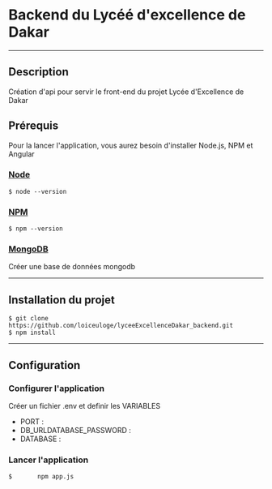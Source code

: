 # Backend du Lycéé d'excellence de Dakar



---

## Description

Création d'api pour servir le front-end du projet Lycée d'Excellence de Dakar


## Prérequis

Pour la lancer l'application, vous aurez besoin d'installer Node.js, NPM et Angular

### [Node](http://nodejs.org/)

    $ node --version

### [NPM](https://www.npmjs.com/)

    $ npm --version

### [MongoDB](https://www.mongodb.com/)

Créer une base de données mongodb

---

## Installation du projet

    $ git clone https://github.com/loiceuloge/lyceeExcellenceDakar_backend.git
    $ npm install

---

## Configuration

### Configurer l'application

Créer un fichier .env et definir les VARIABLES

- PORT :
- DB_URLDATABASE_PASSWORD :
- DATABASE :


### Lancer l'application

    $ 		npm app.js

